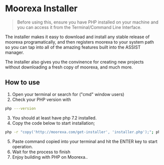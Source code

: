 # Moorexa Installer

> Before using this, ensure you have PHP installed on your machine and you can access it from the Terminal/Command Line Interface.

The installer makes it easy to download and install any stable release of moorexa programatically, and then registers moorexa to your system path so you can tap into all of the amazing features built into the ASSIST manager.

The installer also gives you the convinence for creating new projects without downloading a fresh copy of moorexa, and much more.


## How to use
1. Open your terminal or search for ("cmd" window users)
2. Check your PHP version with 
```bash
php ---version
```
3. You should at least have php 7.2 installed.
4. Copy the code below to start installation;

```bash
php -r "copy('http://moorexa.com/get-installer', 'installer.php');"; php installer.php;
```
5. Paste command copied into your terminal and hit the ENTER key to start operation.
6. Wait for the process to finish
7. Enjoy building with PHP on Moorexa..